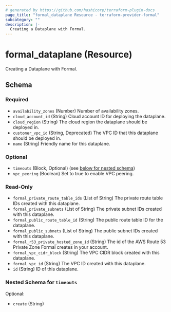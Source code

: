 ```yaml
---
# generated by https://github.com/hashicorp/terraform-plugin-docs
page_title: "formal_dataplane Resource - terraform-provider-formal"
subcategory: ""
description: |-
  Creating a Dataplane with Formal.
---
```


# formal_dataplane (Resource)

Creating a Dataplane with Formal.



<!-- schema generated by tfplugindocs -->
## Schema

### Required

- `availability_zones` (Number) Number of availability zones.
- `cloud_account_id` (String) Cloud account ID for deploying the dataplane.
- `cloud_region` (String) The cloud region the dataplane should be deployed in.
- `customer_vpc_id` (String, Deprecated) The VPC ID that this dataplane should be deployed in.
- `name` (String) Friendly name for this dataplane.

### Optional

- `timeouts` (Block, Optional) (see [below for nested schema](#nestedblock--timeouts))
- `vpc_peering` (Boolean) Set to true to enable VPC peering.

### Read-Only

- `formal_private_route_table_ids` (List of String) The private route table IDs created with this dataplane.
- `formal_private_subnets` (List of String) The private subnet IDs created with this dataplane.
- `formal_public_route_table_id` (String) The public route table ID for the dataplane.
- `formal_public_subnets` (List of String) The public subnet IDs created with this dataplane.
- `formal_r53_private_hosted_zone_id` (String) The id of the AWS Route 53 Private Zone Formal creates in your account.
- `formal_vpc_cidr_block` (String) The VPC CIDR block created with this dataplane.
- `formal_vpc_id` (String) The VPC ID created with this dataplane.
- `id` (String) ID of this dataplane.

<a id="nestedblock--timeouts"></a>
### Nested Schema for `timeouts`

Optional:

- `create` (String)


